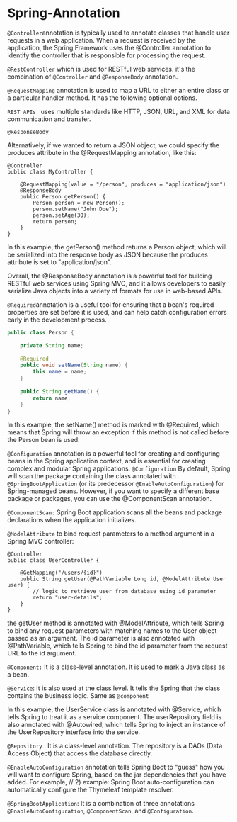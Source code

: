 # Spring-Annotation

` @Controller `annotation is typically used to annotate classes that handle user requests in a web application. When a request is received by the application, the Spring Framework uses the @Controller annotation to identify the controller that is responsible for processing the request.

`@RestController` which is used for RESTful web services. it's the combination of `@Controller` and `@ResponseBody` annotation.

`@RequestMapping` annotation is used to map a URL to either an entire class or a particular handler method. It has the following optional options.

`REST APIs ` uses multiple standards like HTTP, JSON, URL, and XML for data communication and transfer.

`@ResponseBody`

Alternatively, if we wanted to return a JSON object, we could specify the produces attribute in the @RequestMapping annotation, like this:
```
@Controller
public class MyController {
 
    @RequestMapping(value = "/person", produces = "application/json")
    @ResponseBody
    public Person getPerson() {
        Person person = new Person();
        person.setName("John Doe");
        person.setAge(30);
        return person;
    }
}
```
In this example, the getPerson() method returns a Person object, which will be serialized into the response body as JSON because the produces attribute is set to "application/json".

Overall, the @ResponseBody annotation is a powerful tool for building RESTful web services using Spring MVC, and it allows developers to easily serialize Java objects into a variety of formats for use in web-based APIs.


` @Required `annotation is a useful tool for ensuring that a bean's required properties are set before it is used, and can help catch configuration errors early in the development process.

```java
public class Person {

    private String name;
    
    @Required
    public void setName(String name) {
        this.name = name;
    }
    
    public String getName() {
        return name;
    }
}
```
In this example, the setName() method is marked with @Required, which means that Spring will throw an exception if this method is not called before the Person bean is used.

`@Configuration` annotation is a powerful tool for creating and configuring beans in the Spring application context, and is essential for creating complex and modular Spring applications.
`@Configuration` By default, Spring will scan the package containing the class annotated with `@SpringBootApplication` (or its predecessor `@EnableAutoConfiguration`) for Spring-managed beans. However, if you want to specify a different base package or packages, you can use the @ComponentScan annotation.


`@ComponentScan:` Spring Boot application scans all the beans and package declarations when the application initializes. 

`@ModelAttribute` to bind request parameters to a method argument in a Spring MVC controller:
```
@Controller
public class UserController {

    @GetMapping("/users/{id}")
    public String getUser(@PathVariable Long id, @ModelAttribute User user) {
        // logic to retrieve user from database using id parameter
        return "user-details";
    }
}
```
 the getUser method is annotated with @ModelAttribute, which tells Spring to bind any request parameters with matching names to the User object passed as an argument. The id parameter is also annotated with @PathVariable, which tells Spring to bind the id parameter from the request URL to the id argument.

`@Component:` It is a class-level annotation. It is used to mark a Java class as a bean. 

`@Service`: It is also used at the class level. It tells the Spring that the class contains the business logic.	Same as `@component`

In this example, the UserService class is annotated with @Service, which tells Spring to treat it as a service component. The userRepository field is also annotated with @Autowired, which tells Spring to inject an instance of the UserRepository interface into the service.

`@Repository` : It is a class-level annotation. The repository is a DAOs (Data Access Object) that access the database directly. 

`@EnableAutoConfiguration` annotation tells Spring Boot to "guess" how you will want to configure Spring, based on the jar dependencies that you have added. For example, // 2) example: Spring Boot auto-configuration can automatically configure the Thymeleaf template resolver.

`@SpringBootApplication`: It is a combination of three annotations `@EnableAutoConfiguration`, `@ComponentScan`, and `@Configuration`.
